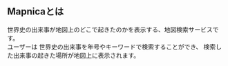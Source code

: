 ## Mapnicaとは
世界史の出来事が地図上のどこで起きたのかを表示する、地図検索サービスです。<br>
ユーザーは 世界史の出来事を年号やキーワードで検索することができ、
検索した出来事の起きた場所が地図上に表示されます。
